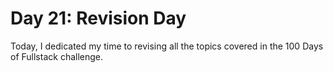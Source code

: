 # Day 21: Revision Day

Today, I dedicated my time to revising all the topics covered in the 100 Days of Fullstack challenge.